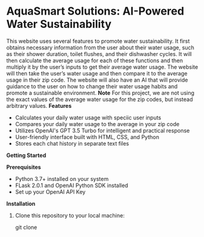 # AquaSmart Solutions: AI-Powered Water Sustainability

This website uses several features to promote water sustainability. It first obtains necessary information from the user about their water usage, such as their shower duration, toilet flushes, and their dishwasher cycles. It will then calculate the average usage for each of these functions and then multiply it by the user’s inputs to get their average water usage. The website will then take the user’s water usage and then compare it to the average usage in their zip code. The website will also have an AI that will provide guidance to the user on how to change their water usage habits and promote a sustainable environment. 
**Note**
For this project, we are not using the exact values of the average water usage for the zip codes, but instead arbitrary values.
****Features****
- Calculates your daily water usage with speciic user inputs
- Compares your daily water usage to the average in your zip code
- Utilizes OpenAI's GPT 3.5 Turbo for intelligent and practical response
- User-friendly interface built with HTML, CSS, and Python
- Stores each chat history in separate text files

****Getting Started****

**Prerequisites**
- Python 3.7+ installed on your system
- FLask 2.0.1 and OpenAI Python SDK installed
- Set up your OpenAI API Key

**Installation**
1. Clone this repository to your local machine:

    git clone

